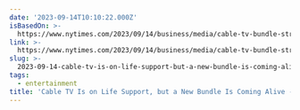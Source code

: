 ```yaml
---
date: '2023-09-14T10:10:22.000Z'
isBasedOn: >-
  https://www.nytimes.com/2023/09/14/business/media/cable-tv-bundle-streaming.html
link: >-
  https://www.nytimes.com/2023/09/14/business/media/cable-tv-bundle-streaming.html
slug: >-
  2023-09-14-cable-tv-is-on-life-support-but-a-new-bundle-is-coming-alive-the-new-yor
tags:
  - entertainment
title: 'Cable TV Is on Life Support, but a New Bundle Is Coming Alive - The New Yor'
---
```


